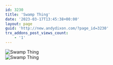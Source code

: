 ```yaml
---
id: 3230
title: 'Swamp Thing'
date: '2023-03-17T13:45:38+00:00'
layout: page
guid: 'http://new.andydixon.com/?page_id=3230'
trx_addons_post_views_count:
    - '1'
---
```


![Swamp Thing](https://i0.wp.com/assets.g8x2.ldn.idrivee2-23.com/posters/Swamp%20Thing%2001.jpg?w=1200&ssl=1 "Swamp Thing")  
![Swamp Thing](https://i0.wp.com/assets.g8x2.ldn.idrivee2-23.com/posters/Swamp%20Thing%2002.jpg?w=1200&ssl=1 "Swamp Thing")
